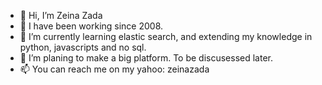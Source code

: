- 👋 Hi, I’m Zeina Zada
- 👀 I have been working since 2008. 
- 🌱 I’m currently learning elastic search, and extending my knowledge in python, javascripts and no sql.
- 💞️ I’m planing to make a big platform. To be discusessed later.
- 📫 You can reach me on my yahoo: zeinazada

<!---
shineyzeina/shineyzeina is a ✨ special ✨ repository because its `README.md` (this file) appears on your GitHub profile.
You can click the Preview link to take a look at your changes.
--->
